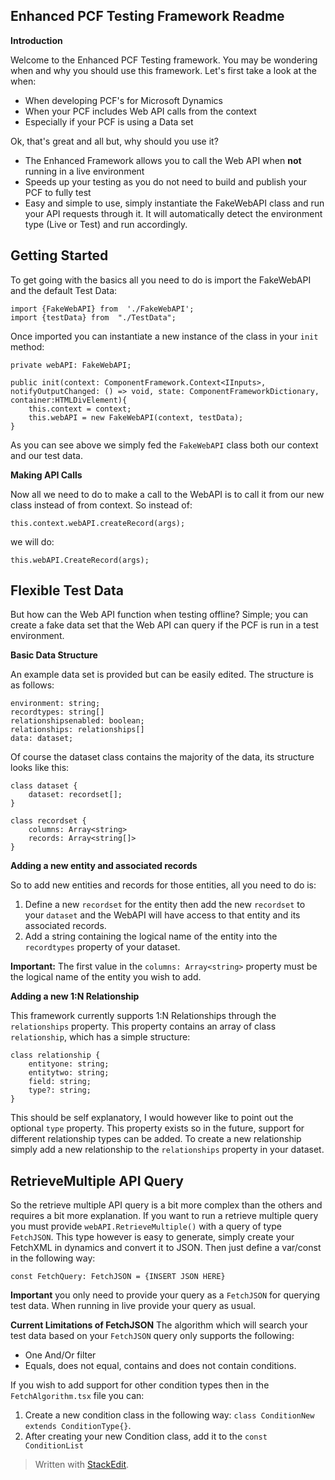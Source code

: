 ﻿## Enhanced PCF Testing Framework Readme

**Introduction**

Welcome to the Enhanced PCF Testing framework. You may be wondering when and why you should use this framework. Let's first take a look at the when:

 - When developing PCF's for Microsoft Dynamics
 - When your PCF includes Web API calls from the context
 - Especially if your PCF is using a Data set

Ok, that's great and all but, why should you use it?

 - The Enhanced Framework allows you to call the Web API when **not** running in a live environment
 - Speeds up your testing as you do not need to build and publish your PCF to fully test
 - Easy and simple to use, simply instantiate the FakeWebAPI class and run your API requests through it. It will automatically detect the environment type (Live or Test) and run accordingly.

## Getting Started

To get going with the basics all you need to do is import the FakeWebAPI and the default Test Data:

    import {FakeWebAPI} from  './FakeWebAPI';
    import {testData} from  "./TestData";
Once imported you can instantiate a new instance of the class in your `init` method:

    private webAPI: FakeWebAPI;
	
	public init(context: ComponentFramework.Context<IInputs>, notifyOutputChanged: () => void, state: ComponentFrameworkDictionary, container:HTMLDivElement){
		this.context = context;
		this.webAPI = new FakeWebAPI(context, testData);
	}

 As you can see above we simply fed the `FakeWebAPI` class both our context and our test data.

**Making API Calls**

Now all we need to do to make a call to the WebAPI is to call it from our new class instead of from context. So instead of:

    this.context.webAPI.createRecord(args);

we will do:

    this.webAPI.CreateRecord(args);

## Flexible Test Data

But how can the Web API function when testing offline? Simple; you can create a fake data set that the Web API can query if the PCF is run in a test environment.

**Basic Data Structure**

An example data set is provided  but can be easily edited. The structure is as follows:

    environment: string;
    recordtypes: string[]
    relationshipsenabled: boolean;
    relationships: relationships[]
    data: dataset;

Of course the dataset class contains the majority of the data, its structure looks like this:

    class dataset {
	    dataset: recordset[];
	}
	
	class recordset {
		columns: Array<string>
		records: Array<string[]>
	}

**Adding a new entity and associated records**

So to add new entities and records for those entities, all you need to do is:

 1. Define a new `recordset` for the entity then add the new `recordset` to your `dataset` and the WebAPI will have access to that entity and its associated records.
 2. Add a string containing the logical name of the entity into the `recordtypes` property of your dataset.

**Important:** The first value in the `columns: Array<string>` property must be the logical name of the entity you wish to add.

**Adding a new 1:N Relationship**

This framework currently supports 1:N Relationships through the `relationships` property. This property contains an array of class `relationship`, which has a simple structure:

    class relationship {
		entityone: string;
		entitytwo: string;
		field: string;
		type?: string;
	}
This should be self explanatory, I would however like to point out the optional `type` property. This property exists so in the future, support for different relationship types can be added. To create a new relationship simply add a new relationship to the `relationships` property in your dataset.


## RetrieveMultiple API Query

So the retrieve multiple API query is a bit more complex than the others and requires a bit more explanation. If you want to run a retrieve multiple query you must provide `webAPI.RetrieveMultiple()` with a query of type `FetchJSON`. This type however is easy to generate, simply create your FetchXML in dynamics and convert it to JSON. Then just define a var/const in the following way:

    const FetchQuery: FetchJSON = {INSERT JSON HERE}

**Important** you only need to provide your query as a `FetchJSON` for querying test data. When running in live provide your query as usual.

**Current Limitations of FetchJSON**
The algorithm which will search your test data based on your `FetchJSON` query only supports the following:

 - One And/Or filter
 - Equals, does not equal, contains and does not contain conditions.

If you wish to add support for other condition types then in the `FetchAlgorithm.tsx` file you can:

 1. Create a new condition class in the following way: `class ConditionNew extends ConditionType{}`.
 2. After creating your new Condition class, add it to the `const ConditionList`

> Written with [StackEdit](https://stackedit.io/).
